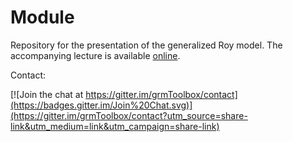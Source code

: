 # Module

Repository for the presentation of the generalized Roy model. The accompanying lecture is available [online](http://nbviewer.ipython.org/github/grmToolbox/model/blob/master/lecture/lecture.ipynb).

Contact:

[![Join the chat at https://gitter.im/grmToolbox/contact](https://badges.gitter.im/Join%20Chat.svg)](https://gitter.im/grmToolbox/contact?utm_source=share-link&utm_medium=link&utm_campaign=share-link)